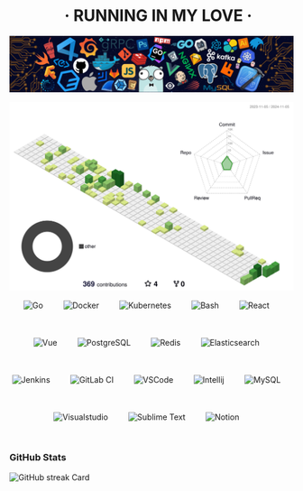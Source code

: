 <div id="toc">
  <ul align="center" style="list-style: none">
    <summary>
      <h1>
        · RUNNING IN MY LOVE ·
      </h1>
    </summary>
  </ul>
</div>

![running in my love](img/header_.png)

![3DProfile](profile-3d-contrib/profile-green-animate.svg)


<div style="display: flex; flex-wrap: wrap; gap: 18px; justify-content: center;"><img src="https://skillicons.dev/icons?i=go" height="48" alt="Go" style="margin-right: 18px"> <img src="https://skillicons.dev/icons?i=docker" height="48" alt="Docker" style="margin-right: 18px"> <img src="https://skillicons.dev/icons?i=kubernetes" height="48" alt="Kubernetes" style="margin-right: 18px"> <img src="https://skillicons.dev/icons?i=bash" height="48" alt="Bash" style="margin-right: 18px"> <img src="https://skillicons.dev/icons?i=react" height="48" alt="React" style="margin-right: 18px"> <img src="https://skillicons.dev/icons?i=vue" height="48" alt="Vue" style="margin-right: 18px"> <img src="https://skillicons.dev/icons?i=postgresql" height="48" alt="PostgreSQL" style="margin-right: 18px"> <img src="https://skillicons.dev/icons?i=redis" height="48" alt="Redis" style="margin-right: 18px"> <img src="https://skillicons.dev/icons?i=elasticsearch" height="48" alt="Elasticsearch" style="margin-right: 18px"> <img src="https://skillicons.dev/icons?i=jenkins" height="48" alt="Jenkins" style="margin-right: 18px"> <img src="https://skillicons.dev/icons?i=gitlab" height="48" alt="GitLab CI" style="margin-right: 18px"> <img src="https://skillicons.dev/icons?i=vscode" height="48" alt="VSCode" style="margin-right: 18px"> <img src="https://skillicons.dev/icons?i=idea" height="48" alt="Intellij" style="margin-right: 18px"> <img src="https://skillicons.dev/icons?i=mysql" height="48" alt="MySQL" style="margin-right: 18px"> <img src="https://skillicons.dev/icons?i=visualstudio" height="48" alt="Visualstudio" style="margin-right: 18px"> <img src="https://skillicons.dev/icons?i=sublime" height="48" alt="Sublime Text" style="margin-right: 18px"> <img src="https://skillicons.dev/icons?i=notion" height="48" alt="Notion" style="margin-right: 18px"></div>

**<h3 align="left">GitHub Stats</h3>**
<p align="left">
  <img width="48%" src="https://streak-stats.demolab.com/?user=yeaheo&theme=default&hide_border=false&border_radius=4.5&date_format=M+j%5B%2C+Y%5D&mode=daily&disable_animations=false&hide_total_contributions=false&hide_current_streak=false&hide_longest_streak=false&exclude_days=&locale=en&card_height=200" alt="GitHub streak Card" />
</p>

